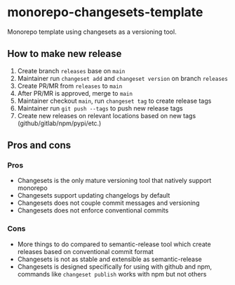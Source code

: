 # monorepo-changesets-template
Monorepo template using changesets as a versioning tool.

## How to make new release
1. Create branch `releases` base on `main`
2. Maintainer run `changeset add` and `changeset version` on branch `releases`
3. Create PR/MR from `releases` to `main`
4. After PR/MR is approved, merge to `main`
5. Maintainer checkout `main`, run `changeset tag` to create release tags
6. Maintainer run `git push --tags` to push new release tags
7. Create new releases on relevant locations based on new tags (github/gitlab/npm/pypi/etc.)

## Pros and cons
### Pros
- Changesets is the only mature versioning tool that natively support monorepo
- Changesets support updating changelogs by default
- Changesets does not couple commit messages and versioning
- Changesets does not enforce conventional commits

### Cons
- More things to do compared to semantic-release tool which create releases based on conventional commit format
- Changesets is not as stable and extensible as semantic-release
- Changesets is designed specifically for using with github and npm, commands like `changeset publish` works with npm but not others

